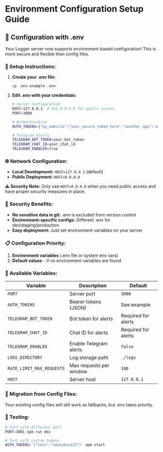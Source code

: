 # Environment Configuration Setup Guide

## 🔧 Configuration with .env

Your Logger server now supports environment-based configuration! This is more secure and flexible than config files.

### 📄 Setup Instructions:

1. **Create your .env file:**
   ```bash
   cp .env.example .env
   ```

2. **Edit .env with your credentials:**
   ```bash
   # Server Configuration
   HOST=127.0.0.1  # Use 0.0.0.0 for public access
   PORT=3000
   
   # Authentication
   AUTH_TOKENS={"my_website":"your_secure_token_here","another_app":"another_token"}
   
   # Telegram Alerts
   TELEGRAM_BOT_TOKEN=your_bot_token
   TELEGRAM_CHAT_ID=your_chat_id
   TELEGRAM_ENABLED=true
   ```

### 🌐 Network Configuration:

- **Local Development:** `HOST=127.0.0.1` (default)
- **Public Deployment:** `HOST=0.0.0.0`

**⚠️ Security Note:** Only use `HOST=0.0.0.0` when you need public access and have proper security measures in place.

### 🔐 Security Benefits:

- **No sensitive data in git:** .env is excluded from version control
- **Environment-specific configs:** Different .env for dev/staging/production
- **Easy deployment:** Just set environment variables on your server

### 📋 Configuration Priority:

1. **Environment variables** (.env file or system env vars)
2. **Default values** - if no environment variables are found

### 🚀 Available Variables:

| Variable | Description | Default |
|----------|-------------|---------|
| `PORT` | Server port | `3000` |
| `AUTH_TOKENS` | Bearer tokens (JSON) | See example |
| `TELEGRAM_BOT_TOKEN` | Bot token for alerts | Required for alerts |
| `TELEGRAM_CHAT_ID` | Chat ID for alerts | Required for alerts |
| `TELEGRAM_ENABLED` | Enable Telegram alerts | `false` |
| `LOGS_DIRECTORY` | Log storage path | `./logs` |
| `RATE_LIMIT_MAX_REQUESTS` | Max requests per window | `100` |
| `HOST` | Server host | `127.0.0.1` |

### 🔄 Migration from Config Files:

Your existing config files will still work as fallbacks, but .env takes priority.

### 🧪 Testing:

```bash
# Test with different port
PORT=3001 npm run dev

# Test with custom tokens
AUTH_TOKENS='{"test":"newtoken123"}' npm start
```

